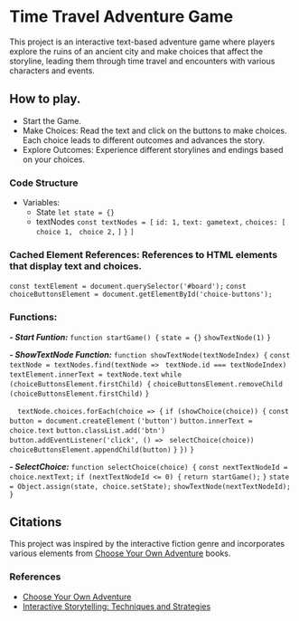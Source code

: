 # Time Travel Adventure Game
This project is an interactive text-based adventure game where players explore the ruins of an ancient city and make choices that affect the storyline, leading them through time travel and encounters with various characters and events.

## How to play.
- Start the Game.
- Make Choices: Read the text and click on the buttons to make choices. Each choice leads to different outcomes and advances the story.
- Explore Outcomes: Experience different storylines and endings based on your choices.

### Code Structure
- Variables: 
  - State 
 ```let state = {}```
  - textNodes 
  ```const textNodes = [```
        ```id: 1,```
        ```text: gametext,```
        ```choices: [```
            ```choice 1,```
           ``` choice 2,```
        ```]```
    ```}```
  ```]```

### Cached Element References: References to HTML elements that display text and choices.
```const textElement = document.querySelector('#board');```
```const choiceButtonsElement = document.getElementById('choice-buttons');```

### Functions:
***- Start Funtion:***
```function startGame() {```
    ```state = {}```
    ```showTextNode(1)```
  ```}```

***- ShowTextNode Function:***
```function showTextNode(textNodeIndex) {```
    ```const textNode = textNodes.find(textNode => ```
    ```textNode.id === textNodeIndex)```
    ```textElement.innerText = textNode.text```
    ```while (choiceButtonsElement.firstChild) {```
      ```choiceButtonsElement.removeChild```
      ```(choiceButtonsElement.firstChild)```
    ```}```
  
  ```  textNode.choices.forEach(choice => {```
      ```if (showChoice(choice)) {```
        ```const button = document.createElement```
        ```('button')```
        ```button.innerText = choice.text```
        ```button.classList.add('btn')```
        ```button.addEventListener('click', () => ```
        ```selectChoice(choice))```
        ```choiceButtonsElement.appendChild(button)```
      ```}```
    ```})```
  ```}```
  
***- SelectChoice:***
```function selectChoice(choice) {```
    ```const nextTextNodeId = choice.nextText;```
    ```if (nextTextNodeId <= 0) {```
        ```return startGame();```
    ```}```
    ```state = Object.assign(state, choice.setState);```
    ```showTextNode(nextTextNodeId);```
```}```

## Citations
This project was inspired by the interactive fiction genre and incorporates various elements from [Choose Your Own Adventure](https://en.wikipedia.org/wiki/Choose_Your_Own_Adventure) books.

### References

- [Choose Your Own Adventure](https://en.wikipedia.org/wiki/Choose_Your_Own_Adventure)
- [Interactive Storytelling: Techniques and Strategies](https://www.example.com/article)

